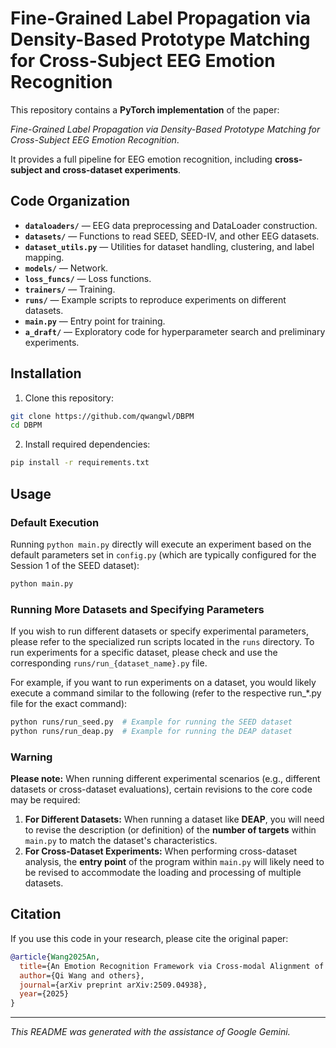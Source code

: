 # Fine-Grained Label Propagation via Density-Based Prototype Matching for Cross-Subject EEG Emotion Recognition

This repository contains a **PyTorch implementation** of the paper:

*Fine-Grained Label Propagation via Density-Based Prototype Matching for Cross-Subject EEG Emotion Recognition*.

It provides a full pipeline for EEG emotion recognition, including **cross-subject and cross-dataset experiments**. 

## Code Organization

- **`dataloaders/`** — EEG data preprocessing and DataLoader construction.  
- **`datasets/`** — Functions to read SEED, SEED-IV, and other EEG datasets.  
- **`dataset_utils.py`** — Utilities for dataset handling, clustering, and label mapping.  
- **`models/`** — Network.  
- **`loss_funcs/`** — Loss functions.  
- **`trainers/`** — Training.  
- **`runs/`** — Example scripts to reproduce experiments on different datasets.  
- **`main.py`** — Entry point for training.  
- **`a_draft/`** — Exploratory code for hyperparameter search and preliminary experiments.

## Installation

1. Clone this repository:

```bash
git clone https://github.com/qwangwl/DBPM
cd DBPM
````

2. Install required dependencies:

```bash
pip install -r requirements.txt
```

## Usage

### Default Execution

Running `python main.py` directly will execute an experiment based on the default parameters set in `config.py` (which are typically configured for the Session 1 of the SEED dataset):

```bash
python main.py
```

### Running More Datasets and Specifying Parameters

If you wish to run different datasets or specify experimental parameters, please refer to the specialized run scripts located in the `runs` directory. To run experiments for a specific dataset, please check and use the corresponding `runs/run_{dataset_name}.py` file.

For example, if you want to run experiments on a dataset, you would likely execute a command similar to the following (refer to the respective run_*.py file for the exact command):

```bash
python runs/run_seed.py  # Example for running the SEED dataset
python runs/run_deap.py  # Example for running the DEAP dataset
```

### Warning

**Please note:** When running different experimental scenarios (e.g., different datasets or cross-dataset evaluations), certain revisions to the core code may be required:

1.  **For Different Datasets:** When running a dataset like **DEAP**, you will need to revise the description (or definition) of the **number of targets** within `main.py` to match the dataset's characteristics.
2.  **For Cross-Dataset Experiments:** When performing cross-dataset analysis, the **entry point** of the program within `main.py` will likely need to be revised to accommodate the loading and processing of multiple datasets.

## Citation

If you use this code in your research, please cite the original paper:
```bibtex
@article{Wang2025An,
  title={An Emotion Recognition Framework via Cross-modal Alignment of EEG and Eye Movement Data},
  author={Qi Wang and others},
  journal={arXiv preprint arXiv:2509.04938},
  year={2025}
}
```

-----

*This README was generated with the assistance of Google Gemini.*
